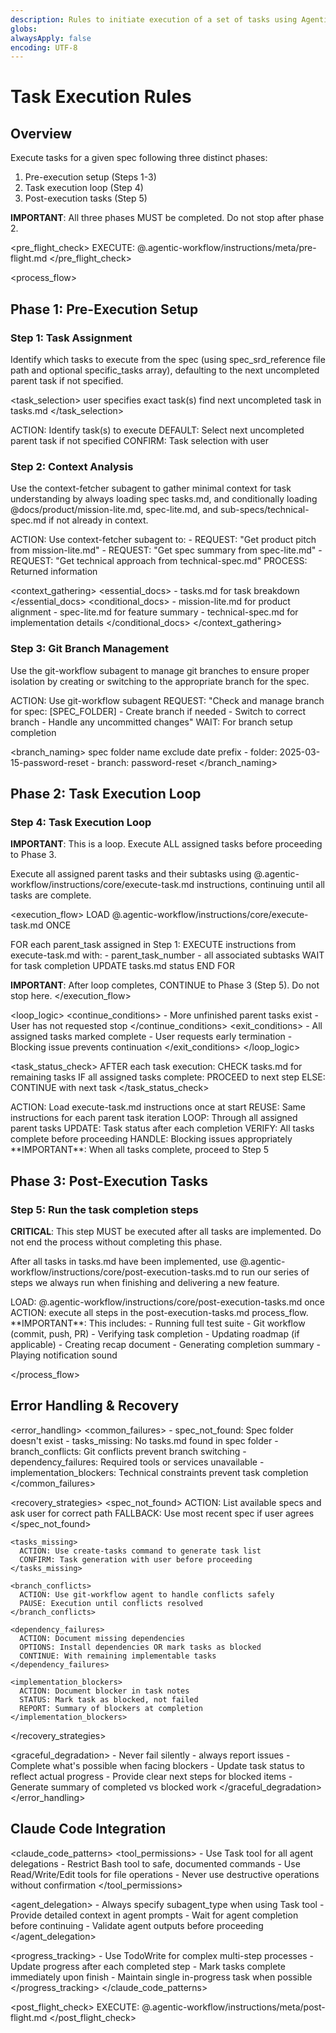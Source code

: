 ```yaml
---
description: Rules to initiate execution of a set of tasks using Agentic Project Workflow
globs:
alwaysApply: false
encoding: UTF-8
---
```


# Task Execution Rules

## Overview

Execute tasks for a given spec following three distinct phases:
1. Pre-execution setup (Steps 1-3)
2. Task execution loop (Step 4)
3. Post-execution tasks (Step 5)

**IMPORTANT**: All three phases MUST be completed. Do not stop after phase 2.

<pre_flight_check>
  EXECUTE: @.agentic-workflow/instructions/meta/pre-flight.md
</pre_flight_check>

<process_flow>

## Phase 1: Pre-Execution Setup

<step number="1" name="task_assignment">

### Step 1: Task Assignment

Identify which tasks to execute from the spec (using spec_srd_reference file path and optional specific_tasks array), defaulting to the next uncompleted parent task if not specified.

<task_selection>
  <explicit>user specifies exact task(s)</explicit>
  <implicit>find next uncompleted task in tasks.md</implicit>
</task_selection>

<instructions>
  ACTION: Identify task(s) to execute
  DEFAULT: Select next uncompleted parent task if not specified
  CONFIRM: Task selection with user
</instructions>

</step>

<step number="2" subagent="context-fetcher" name="context_analysis">

### Step 2: Context Analysis

Use the context-fetcher subagent to gather minimal context for task understanding by always loading spec tasks.md, and conditionally loading @docs/product/mission-lite.md, spec-lite.md, and sub-specs/technical-spec.md if not already in context.

<instructions>
  ACTION: Use context-fetcher subagent to:
    - REQUEST: "Get product pitch from mission-lite.md"
    - REQUEST: "Get spec summary from spec-lite.md"
    - REQUEST: "Get technical approach from technical-spec.md"
  PROCESS: Returned information
</instructions>


<context_gathering>
  <essential_docs>
    - tasks.md for task breakdown
  </essential_docs>
  <conditional_docs>
    - mission-lite.md for product alignment
    - spec-lite.md for feature summary
    - technical-spec.md for implementation details
  </conditional_docs>
</context_gathering>

</step>

<step number="3" subagent="git-workflow" name="git_branch_management">

### Step 3: Git Branch Management

Use the git-workflow subagent to manage git branches to ensure proper isolation by creating or switching to the appropriate branch for the spec.

<instructions>
  ACTION: Use git-workflow subagent
  REQUEST: "Check and manage branch for spec: [SPEC_FOLDER]
            - Create branch if needed
            - Switch to correct branch
            - Handle any uncommitted changes"
  WAIT: For branch setup completion
</instructions>

<branch_naming>
  <source>spec folder name</source>
  <format>exclude date prefix</format>
  <example>
    - folder: 2025-03-15-password-reset
    - branch: password-reset
  </example>
</branch_naming>

</step>

## Phase 2: Task Execution Loop

<step number="4" name="task_execution_loop">

### Step 4: Task Execution Loop

**IMPORTANT**: This is a loop. Execute ALL assigned tasks before proceeding to Phase 3.

Execute all assigned parent tasks and their subtasks using @.agentic-workflow/instructions/core/execute-task.md instructions, continuing until all tasks are complete.

<execution_flow>
  LOAD @.agentic-workflow/instructions/core/execute-task.md ONCE

  FOR each parent_task assigned in Step 1:
    EXECUTE instructions from execute-task.md with:
      - parent_task_number
      - all associated subtasks
    WAIT for task completion
    UPDATE tasks.md status
  END FOR

  **IMPORTANT**: After loop completes, CONTINUE to Phase 3 (Step 5). Do not stop here.
</execution_flow>

<loop_logic>
  <continue_conditions>
    - More unfinished parent tasks exist
    - User has not requested stop
  </continue_conditions>
  <exit_conditions>
    - All assigned tasks marked complete
    - User requests early termination
    - Blocking issue prevents continuation
  </exit_conditions>
</loop_logic>

<task_status_check>
  AFTER each task execution:
    CHECK tasks.md for remaining tasks
    IF all assigned tasks complete:
      PROCEED to next step
    ELSE:
      CONTINUE with next task
</task_status_check>

<instructions>
  ACTION: Load execute-task.md instructions once at start
  REUSE: Same instructions for each parent task iteration
  LOOP: Through all assigned parent tasks
  UPDATE: Task status after each completion
  VERIFY: All tasks complete before proceeding
  HANDLE: Blocking issues appropriately
  **IMPORTANT**: When all tasks complete, proceed to Step 5
</instructions>

</step>

## Phase 3: Post-Execution Tasks

<step number="5" name="post_execution_tasks">

### Step 5: Run the task completion steps

**CRITICAL**: This step MUST be executed after all tasks are implemented. Do not end the process without completing this phase.

After all tasks in tasks.md have been implemented, use @.agentic-workflow/instructions/core/post-execution-tasks.md to run our series of steps we always run when finishing and delivering a new feature.

<instructions>
  LOAD: @.agentic-workflow/instructions/core/post-execution-tasks.md once
  ACTION: execute all steps in the post-execution-tasks.md process_flow.
  **IMPORTANT**: This includes:
    - Running full test suite
    - Git workflow (commit, push, PR)
    - Verifying task completion
    - Updating roadmap (if applicable)
    - Creating recap document
    - Generating completion summary
    - Playing notification sound
</instructions>

</step>

</process_flow>

## Error Handling & Recovery

<error_handling>
  <common_failures>
    - spec_not_found: Spec folder doesn't exist
    - tasks_missing: No tasks.md found in spec folder
    - branch_conflicts: Git conflicts prevent branch switching
    - dependency_failures: Required tools or services unavailable
    - implementation_blockers: Technical constraints prevent task completion
  </common_failures>
  
  <recovery_strategies>
    <spec_not_found>
      ACTION: List available specs and ask user for correct path
      FALLBACK: Use most recent spec if user agrees
    </spec_not_found>
    
    <tasks_missing>
      ACTION: Use create-tasks command to generate task list
      CONFIRM: Task generation with user before proceeding
    </tasks_missing>
    
    <branch_conflicts>
      ACTION: Use git-workflow agent to handle conflicts safely
      PAUSE: Execution until conflicts resolved
    </branch_conflicts>
    
    <dependency_failures>
      ACTION: Document missing dependencies
      OPTIONS: Install dependencies OR mark tasks as blocked
      CONTINUE: With remaining implementable tasks
    </dependency_failures>
    
    <implementation_blockers>
      ACTION: Document blocker in task notes
      STATUS: Mark task as blocked, not failed
      REPORT: Summary of blockers at completion
    </implementation_blockers>
  </recovery_strategies>
  
  <graceful_degradation>
    - Never fail silently - always report issues
    - Complete what's possible when facing blockers
    - Update task status to reflect actual progress
    - Provide clear next steps for blocked items
    - Generate summary of completed vs blocked work
  </graceful_degradation>
</error_handling>

## Claude Code Integration

<claude_code_patterns>
  <tool_permissions>
    - Use Task tool for all agent delegations
    - Restrict Bash tool to safe, documented commands
    - Use Read/Write/Edit tools for file operations
    - Never use destructive operations without confirmation
  </tool_permissions>
  
  <agent_delegation>
    - Always specify subagent_type when using Task tool
    - Provide detailed context in agent prompts
    - Wait for agent completion before continuing
    - Validate agent outputs before proceeding
  </agent_delegation>
  
  <progress_tracking>
    - Use TodoWrite for complex multi-step processes
    - Update progress after each completed step
    - Mark tasks complete immediately upon finish
    - Maintain single in-progress task when possible
  </progress_tracking>
</claude_code_patterns>

<post_flight_check>
  EXECUTE: @.agentic-workflow/instructions/meta/post-flight.md
</post_flight_check>
